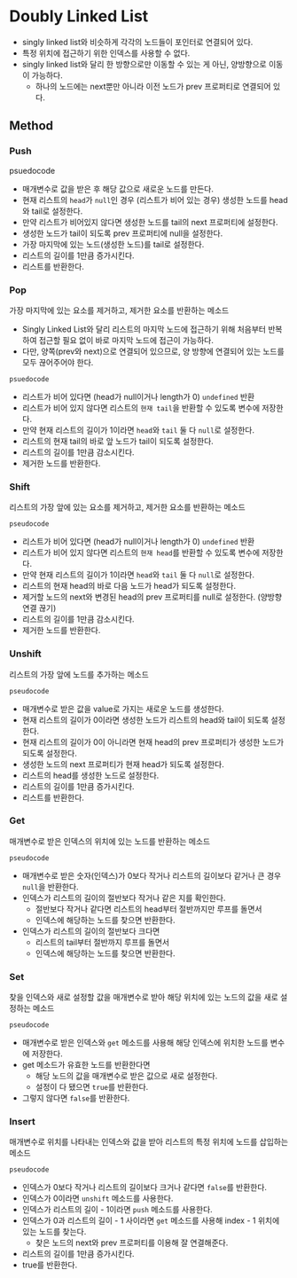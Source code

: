 # Doubly Linked List

- singly linked list와 비슷하게 각각의 노드들이 포인터로 연결되어 있다.
- 특정 위치에 접근하기 위한 인덱스를 사용할 수 없다.
- singly linked list와 달리 한 방향으로만 이동할 수 있는 게 아닌, 양방향으로 이동이 가능하다.
  - 하나의 노드에는 next뿐만 아니라 이전 노드가 prev 프로퍼티로 연결되어 있다.

## Method

### Push

psuedocode

- 매개변수로 값을 받은 후 해당 값으로 새로운 노드를 만든다.
- 현재 리스트의 `head`가 `null`인 경우 (리스트가 비어 있는 경우) 생성한 노드를 head와 tail로 설정한다.
- 만약 리스트가 비어있지 않다면 생성한 노드를 tail의 next 프로퍼티에 설정한다.
- 생성한 노드가 tail이 되도록 prev 프로퍼티에 null을 설정한다.
- 가장 마지막에 있는 노드(생성한 노드)를 tail로 설정한다.
- 리스트의 길이를 1만큼 증가시킨다.
- 리스트를 반환한다.

### Pop

가장 마지막에 있는 요소를 제거하고, 제거한 요소를 반환하는 메소드

- Singly Linked List와 달리 리스트의 마지막 노드에 접근하기 위해 처음부터 반복하여 접근할 필요 없이 바로 마지막 노드에 접근이 가능하다.
- 다만, 양쪽(prev와 next)으로 연결되어 있으므로, 양 방향에 연결되어 있는 노드를 모두 끊어주어야 한다.

`psuedocode`

- 리스트가 비어 있다면 (head가 null이거나 length가 0) `undefined` 반환
- 리스트가 비어 있지 않다면 리스트의 `현재 tail`을 반환할 수 있도록 변수에 저장한다.
- 만약 현재 리스트의 길이가 1이라면 `head`와 `tail` 둘 다 `null`로 설정한다.
- 리스트의 현재 tail의 바로 앞 노드가 tail이 되도록 설정한다.
- 리스트의 길이를 1만큼 감소시킨다.
- 제거한 노드를 반환한다.

### Shift

리스트의 가장 앞에 있는 요소를 제거하고, 제거한 요소를 반환하는 메소드

`pseudocode`

- 리스트가 비어 있다면 (head가 null이거나 length가 0) `undefined` 반환
- 리스트가 비어 있지 않다면 리스트의 `현재 head`를 반환할 수 있도록 변수에 저장한다.
- 만약 현재 리스트의 길이가 1이라면 `head`와 `tail` 둘 다 `null`로 설정한다.
- 리스트의 현재 head의 바로 다음 노드가 head가 되도록 설정한다.
- 제거할 노드의 next와 변경된 head의 prev 프로퍼티를 null로 설정한다. (양방향 연결 끊기)
- 리스트의 길이를 1만큼 감소시킨다.
- 제거한 노드를 반환한다.

### Unshift

리스트의 가장 앞에 노드를 추가하는 메소드

`pseudocode`

- 매개변수로 받은 값을 value로 가지는 새로운 노드를 생성한다.
- 현재 리스트의 길이가 0이라면 생성한 노드가 리스트의 head와 tail이 되도록 설정한다.
- 현재 리스트의 길이가 0이 아니라면 현재 head의 prev 프로퍼티가 생성한 노드가 되도록 설정한다.
- 생성한 노드의 next 프로퍼티가 현재 head가 되도록 설정한다.
- 리스트의 head를 생성한 노드로 설정한다.
- 리스트의 길이를 1만큼 증가시킨다.
- 리스트를 반환한다.

### Get

매개변수로 받은 인덱스의 위치에 있는 노드를 반환하는 메소드

`pseudocode`

- 매개변수로 받은 숫자(인덱스)가 0보다 작거나 리스트의 길이보다 같거나 큰 경우 `null`을 반환한다.
- 인덱스가 리스트의 길이의 절반보다 작거나 같은 지를 확인한다.
  - 절반보다 작거나 같다면 리스트의 head부터 절반까지만 루프를 돌면서
  - 인덱스에 해당하는 노드를 찾으면 반환한다.
- 인덱스가 리스트의 길이의 절반보다 크다면
  - 리스트의 tail부터 절반까지 루프를 돌면서
  - 인덱스에 해당하는 노드를 찾으면 반환한다.

### Set

찾을 인덱스와 새로 설정할 값을 매개변수로 받아 해당 위치에 있는 노드의 값을 새로 설정하는 메소드

`pseudocode`

- 매개변수로 받은 인덱스와 `get` 메소드를 사용해 해당 인덱스에 위치한 노드를 변수에 저장한다.
- get 메소드가 유효한 노드를 반환한다면
  - 해당 노드의 값을 매개변수로 받은 값으로 새로 설정한다.
  - 설정이 다 됐으면 `true`를 반환한다.
- 그렇지 않다면 `false`를 반환한다.

### Insert

매개변수로 위치를 나타내는 인덱스와 값을 받아 리스트의 특정 위치에 노드를 삽입하는 메소드

`pseudocode`

- 인덱스가 0보다 작거나 리스트의 길이보다 크거나 같다면 `false`를 반환한다.
- 인덱스가 0이라면 `unshift` 메소드를 사용한다.
- 인덱스가 리스트의 길이 - 1이라면 `push` 메소드를 사용한다.
- 인덱스가 0과 리스트의 길이 - 1 사이라면 `get` 메소드를 사용해 index - 1 위치에 있는 노드를 찾는다.
  - 찾은 노드의 next와 prev 프로퍼티를 이용해 잘 연결해준다.
- 리스트의 길이를 1만큼 증가시킨다.
- true를 반환한다.